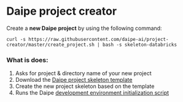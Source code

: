 # Daipe project creator

Create a **new Daipe project** by using the following command:

```
curl -s https://raw.githubusercontent.com/daipe-ai/project-creator/master/create_project.sh | bash -s skeleton-databricks
```

###  What is does:

1. Asks for project & directory name of your new project 
1. Download the [Daipe project skeleton template](https://github.com/daipe-ai/skeleton-databricks)
1. Create the new project skeleton based on the template
1. Runs the Daipe [development environment initialization script](https://github.com/daipe-ai/benvy)
